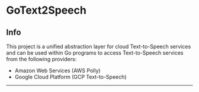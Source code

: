 # GoText2Speech

## Info
This project is a unified abstraction layer for cloud Text-to-Speech services and can be used within Go programs to access Text-to-Speech services from the following providers:
* Amazon Web Services (AWS Polly)
* Google Cloud Platform (GCP Text-to-Speech)

---
